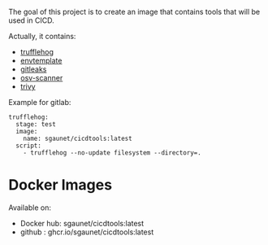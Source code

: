 
The goal of this project is to create an image that contains tools that will be used in CICD.

Actually, it contains:

* [trufflehog](https://github.com/trufflesecurity/trufflehog)
* [envtemplate](https://github.com/sgaunet/envtemplate)
* [gitleaks](https://github.com/gitleaks/gitleaks)
* [osv-scanner](https://github.com/google/osv-scanner)
* [trivy](https://github.com/aquasecurity/trivy)


Example for gitlab:

```
trufflehog:
  stage: test
  image:
    name: sgaunet/cicdtools:latest
  script:
    - trufflehog --no-update filesystem --directory=.
```

# Docker Images

Available on:

* Docker hub: sgaunet/cicdtools:latest
* github : ghcr.io/sgaunet/cicdtools:latest
  
